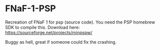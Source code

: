 # FNaF-1-PSP

Recreation of FNaF 1 for psp (source code).
You need the PSP homebrew SDK to compile this. Download here: https://sourceforge.net/projects/minpspw/

Buggy as hell, great if someone could fix the crashing.
